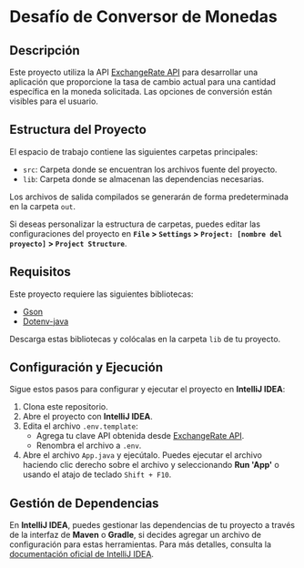 # Desafío de Conversor de Monedas

## Descripción

Este proyecto utiliza la API [ExchangeRate API](https://www.exchangerate-api.com/) para desarrollar una aplicación que proporcione la tasa de cambio actual para una cantidad específica en la moneda solicitada. Las opciones de conversión están visibles para el usuario.

## Estructura del Proyecto

El espacio de trabajo contiene las siguientes carpetas principales:

- `src`: Carpeta donde se encuentran los archivos fuente del proyecto.
- `lib`: Carpeta donde se almacenan las dependencias necesarias.

Los archivos de salida compilados se generarán de forma predeterminada en la carpeta `out`.

Si deseas personalizar la estructura de carpetas, puedes editar las configuraciones del proyecto en **`File` > `Settings` > `Project: [nombre del proyecto]` > `Project Structure`**.

## Requisitos

Este proyecto requiere las siguientes bibliotecas:

- [Gson](https://repo1.maven.org/maven2/com/google/code/gson/gson/2.11.0/gson-2.11.0.jar)
- [Dotenv-java](https://repo1.maven.org/maven2/io/github/cdimascio/dotenv-java/3.1.0/dotenv-java-3.1.0.jar)

Descarga estas bibliotecas y colócalas en la carpeta `lib` de tu proyecto.

## Configuración y Ejecución

Sigue estos pasos para configurar y ejecutar el proyecto en **IntelliJ IDEA**:

1. Clona este repositorio.
2. Abre el proyecto con **IntelliJ IDEA**.
3. Edita el archivo `.env.template`:
    - Agrega tu clave API obtenida desde [ExchangeRate API](https://www.exchangerate-api.com/).
    - Renombra el archivo a `.env`.
4. Abre el archivo `App.java` y ejecútalo. Puedes ejecutar el archivo haciendo clic derecho sobre el archivo y seleccionando **Run 'App'** o usando el atajo de teclado `Shift + F10`.

## Gestión de Dependencias

En **IntelliJ IDEA**, puedes gestionar las dependencias de tu proyecto a través de la interfaz de **Maven** o **Gradle**, si decides agregar un archivo de configuración para estas herramientas. Para más detalles, consulta la [documentación oficial de IntelliJ IDEA](https://www.jetbrains.com/idea/documentation/).
